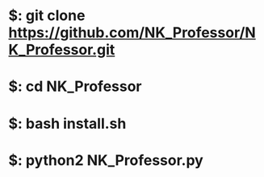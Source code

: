 # $: git clone https://github.com/NK_Professor/NK_Professor.git
# $: cd NK_Professor
# $: bash install.sh
# $: python2 NK_Professor.py




















